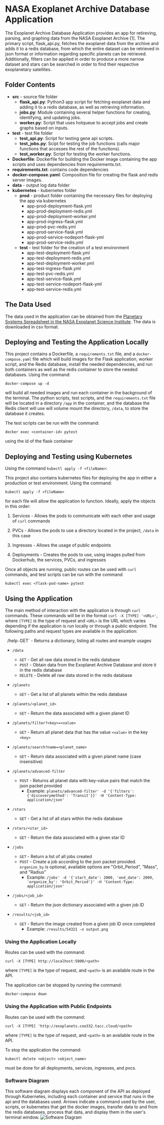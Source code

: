 # NASA Exoplanet Archive Database Application

The Exoplanet Archive Database Application provides an app for retireving, parsing, and graphing data from the NASA Exoplanet Archive [1]. The primary script, flask_api.py, fetches the exoplanet data from the archive and adds it to a redis database, from which the entire dataset can be retrieved in json format or information regarding specific planets can be retrieved. Additionally, filters can be applied in order to produce a more narrow dataset and stars can be searched in order to find their respective exoplanetary satellites.

## Folder Contents

- **src** - source file folder
  - **flask_api.py**: Python3 app script for fetching exoplanet data and adding it to a redis database, as well as retrieving information.
  - **jobs.py**: Module containing several helper functions for creating, identifying, and updating jobs.
  - **worker.py**: Script that uses hotqueue to accept jobs and create graphs based on inputs.
- **test** - test file folder
  - **test_api.py**: Script for testing gene api scripts.
  - **test_jobs.py**: Scipt for testing the job functions (calls major functions that accesses the rest of the functions).
  - **test_worker.py**: Script for testing the worker functions.
- **Dockerfile**: Dockerfile for building the Docker image containing the app scripts and uses dependencies from requirements.txt.
- **requirements.txt**: contains code dependencies
- **docker-compose.yaml**: Composition file for creating the flask and redis server images.
- **data** - output log data folder
- **kubernetes** - kubernetes folder
   - **prod** - product folder containing the necessary files for deploying the app via kubernetes
      - app-prod-deployment-flask.yml
      - app-prod-deployment-redis.yml
      - app-prod-deployment-worker.yml
      - app-prod-ingress-flask.yml
      - app-prod-pvc-redis.yml
      - app-prod-service-flask.yml
      - app-prod-service-nodeport-flask-yml
      - app-prod-service-redis.yml
    - **test** - test folder for the creation of a test environment
      - app-test-deployment-flask.yml
      - app-test-deployment-redis.yml
      - app-test-deployment-worker.yml
      - app-test-ingress-flask.yml
      - app-test-pvc-redis.yml
      - app-test-service-flask.yml
      - app-test-service-nodeport-flask-yml
      - app-test-service-redis.yml


## The Data Used

The data used in the application can be obtained from the [Planetary Systems Spreadsheet in the NASA Exoplanet Science Institute](https://exoplanetarchive.ipac.caltech.edu/cgi-bin/TblView/nph-tblView?app=ExoTbls&config=PS). The data is downloaded in csv format.

## Deploying and Testing the Application Locally

This project contains a Dockerfile, a `requirements.txt` file, and a `docker-compose.yaml` file which will build images for the Flask application, worker script, and the Redis database, install the needed dependencies, and run both containers as well as the redis container to store the needed databases. Using the command:

`docker-compose up -d`

will build all needed images and run each container in the background of the terminal. The python scripts, test scripts, and the `requirements.txt` file will be located in a directory `/app` in the container, and the database the Redis client will use will volume mount the directory, `/data`, to store the database it creates.

The test scripts can be run with the command:

`docker exec <container-id> pytest`

using the id of the flask container


## Deploying and Testing using Kubernetes
Using the command `kubectl apply -f <fileName>`:

This project also contains kubernetes files for deploying the app in either a production or test environment. Using the command:

`kubectl apply -f <fileName>`

for each file will allow the application to function. Ideally, apply the objects in this order:

1. Services - Allows the pods to communicate with each other and usage of `curl` commands

2. PVCs - Allows the pods to use a directory located in the project, `/data` in this case

3. Ingresses - Allows the usage of public endpoints

4. Deployments - Creates the pods to use, using images pulled from Dockerhub, the services, PVCs, and ingresses

Once all objects are running, public routes can be used with `curl` commands, and test scripts can be run with the command

`kubectl exec <flask-pod-name> pytest`


## Using the Application

The main method of interaction with the application is through `curl` commands. These commands will be in the format `curl -X [TYPE] '<URL>'`, where `[TYPE]` is the type of request and `<URL>` is the URL which varies depending if the application is run locally or through a public endpoint. The following paths and request types are available in the application:

` `/help`
    - `GET` - Returns a dictionary, listing all routes and example usages

- `/data`
    - `GET` - Get all raw data stored in the redis database
    - `POST` - Obtain data from the Exoplanet Archive Database and store it in the redis database
    - `DELETE` - Delete all raw data stored in the redis database

- `/planets`
    - `GET` - Get a list of all planets within the redis database

- `/planets/<planet_id>`
    - `GET` - Return the data associated with a given planet ID

- `/planets/filter?<key>=<value>`
    - `GET` - Return all planet data that has the value `<value>` in the key `<key>`

- `/planets/search?name=<planet_name>`
    - `GET` - Return data associated with a given planet name (case insensitive)

- `/planets/advanced-filter`
    - `POST` - Returns all planet data with key-value pairs that match the json packet provided
        - Example: `planets/advanced-filter' -d '{'filters': {'discoverymethod': 'Transit'}}' -H 'Content-Type: application/json'`

- `/stars`
    - `GET` - Get a list of all stars within the redis database

- `/stars/<star_id>`
    - `GET` - Return the data associated with a given star ID

- `/jobs`
    - `GET` - Return a list of all jobs created
    - `POST` - Create a job according to the json packet provided. `organize_by` is optional, available options are "Orbit_Period", "Mass", and "Radius"
        - Example: `/jobs' -d '{'start_date': 2000, 'end_date': 2009, 'organize_by': 'Orbit_Period'}' -H 'Content-Type: application/json'`

- `/jobs/<job_id>`
    - `GET` - Return the json dictionary associated with a given job ID

- `/results/<job_id>`
    - `GET` - Return the image created from a given job ID once completed
        - Example: `/results/54321 -o output.png`

### Using the Application Locally

Routes can be used with the command:

`curl -X [TYPE] http://localhost:5000/<path>`

where `[TYPE]` is the type of request, and `<path>` is an available route in the API.

The application can be stopped by running the command:

`docker-compose down`

### Using the Application with Public Endpoints

Routes can be used with the command:

`curl -X [TYPE] 'http://exoplanets.coe332.tacc.cloud/<path>`

where `[TYPE]` is the type of request, and `<path>` is an available route in the API.

To stop the application the command:

`kubectl delete <object> <object_name>`

must be done for all deployments, services, ingresses, and pvcs.

### Software Diagram

This software diagram displays each component of the API as deployed through Kubernetes, including each container and service that runs in the api and the databases used. Arrows indicate a command used by the user, scripts, or kubernetes that get the docker images, transfer data to and from the redis databases, process that data, and display them in the user's terminal window.
![](software_diagram.png "Software Diagram")
